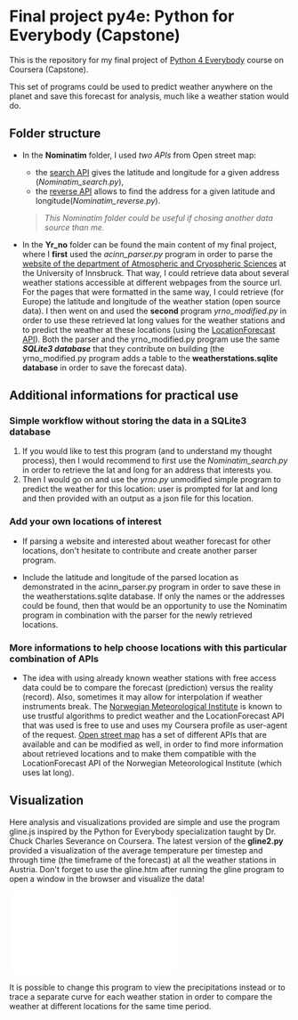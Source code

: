 # Final project py4e: Python for Everybody (Capstone)

This is the repository for my final project of [Python 4 Everybody](https://www.coursera.org/learn/python-data-visualization) course on Coursera (Capstone).

This set of programs could be used to predict weather anywhere on the planet and save this forecast for analysis, much like a weather station would do. 

## Folder structure #

- In the **Nominatim** folder, I used _two APIs_ from Open street map:

  * the [search API](https://nominatim.org/release-docs/latest/api/Search/) gives the latitude and longitude for a given address (_Nominatim_search.py_),
  * the [reverse API](https://nominatim.org/release-docs/latest/api/Reverse/) allows to find the address for a given latitude and longitude(_Nominatim_reverse.py_).
  
  > *This Nominatim folder could be useful if chosing another data source than me.*

- In the **Yr_no** folder can be found the main content of my final project, where I **first** used the _acinn_parser.py_ program in order to parse the [website of the department of Atmospheric and Cryospheric Sciences](https://acinn-data.uibk.ac.at/) at the University of Innsbruck. That way, I could retrieve data about several weather stations accessible at different webpages from the source url. For the pages that were formatted in the same way, I could retrieve (for Europe) the latitude and longitude of the weather station (open source data). I then went on and used the **second** program _yrno_modified.py_ in order to use these retrieved lat long values for the weather stations and to predict the weather at these locations (using the [LocationForecast API](https://developer.yr.no/doc/locationforecast/HowTO/)). Both the parser and the yrno_modified.py program use the same **_SQLite3 database_** that they contribute on building (the yrno_modified.py program adds a table to the **weatherstations.sqlite database** in order to save the forecast data).


## Additional informations for practical use #

### Simple workflow without storing the data in a SQLite3 database ###

  1) If you would like to test this program (and to understand my thought process), then I would recommend to first use the _Nominatim_search.py_ in order to retrieve the lat and long for an address that interests you.
  2) Then I would go on and use the _yrno.py_ unmodified simple program to predict the weather for this location: user is prompted for lat and long and then provided with an output as a json file for this location.

### Add your own locations of interest ###

  * If parsing a website and interested about weather forecast for other locations, don't hesitate to contribute and create another parser program. 

  * Include the latitude and longitude of the parsed location as demonstrated in the acinn_parser.py program in order to save these in the weatherstations.sqlite database. If only the names or the addresses could be found, then that would be an opportunity to use the Nominatim program in combination with the parser for the newly retrieved locations. 

### More informations to help choose locations with this particular combination of APIs ###

  * The idea with using already known weather stations with free access data could be to compare the forecast (prediction) versus the reality (record). Also, sometimes it may allow for interpolation if weather instruments break. The [Norwegian Meteorological Institute](https://www.yr.no/en) is known to use trustful algorithms to predict weather and the LocationForecast API that was used is free to use and uses my Coursera profile as user-agent of the request. [Open street map](https://www.openstreetmap.org/) has a set of different APIs that are available and can be modified as well, in order to find more information about retrieved locations and to make them compatible with the LocationForecast API of the Norwegian Meteorological Institute (which uses lat long). 

## Visualization #

Here analysis and visualizations provided are simple and use the program gline.js inspired by the Python for Everybody specialization taught by Dr. Chuck Charles Severance on Coursera. The latest version of the **gline2.py** provided a visualization of the average temperature per timestep and through time (the timeframe of the forecast) at all the weather stations in Austria. Don't forget to use the gline.htm after running the gline program to open a window in the browser and visualize the data!

![](file:///C:/Users/msi/Desktop/py4e/05_Capstone/Final_project/Yr_no/gline.htm)

It is possible to change this program to view the precipitations instead or to trace a separate curve for each weather station in order to compare the weather at different locations for the same time period.
